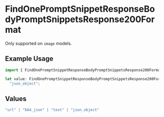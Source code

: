 # FindOnePromptSnippetResponseBodyPromptSnippetsResponse200Format

Only supported on `image` models.

## Example Usage

```typescript
import { FindOnePromptSnippetResponseBodyPromptSnippetsResponse200Format } from "orq-poc-typescript-multi-env-version/models/operations";

let value: FindOnePromptSnippetResponseBodyPromptSnippetsResponse200Format =
  "json_object";
```

## Values

```typescript
"url" | "b64_json" | "text" | "json_object"
```